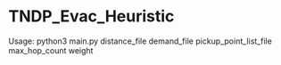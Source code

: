 # TNDP_Evac_Heuristic

Usage: python3 main.py distance_file demand_file pickup_point_list_file max_hop_count weight
